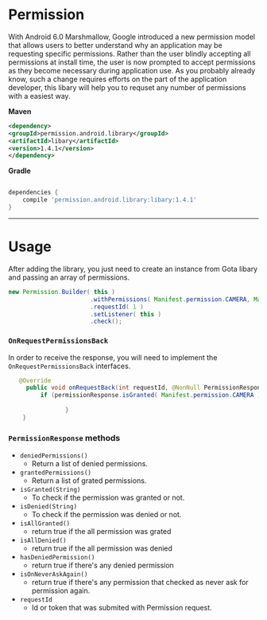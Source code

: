 # Permission



With Android 6.0 Marshmallow, Google introduced a new permission model that allows users to better understand why an application may be requesting specific permissions. Rather than the user blindly accepting all permissions at install time, the user is now prompted to accept permissions as they become necessary during application use. As you probably already know, such a change requires efforts on the part of the application developer, this libary will help you to requset any number of permissions with a easiest way.


**Maven**

```xml
<dependency>
<groupId>permission.android.library</groupId>
<artifactId>libary</artifactId>
<version>1.4.1</version>
</dependency>
```

**Gradle**

```gradle

dependencies {
	compile 'permission.android.library:libary:1.4.1'
}
```

------ 

# Usage


After adding the library, you just need to create an instance from Gota libary and passing an array of permissions.

```java  
new Permission.Builder( this )
                       .withPermissions( Manifest.permission.CAMERA, Manifest.permission.CALL_PHONE, Manifest.permission.READ_CONTACTS )
                       .requestId( 1 )
                       .setListener( this )
                       .check();
```
### `OnRequestPermissionsBack`
In order to receive the response, you will need to implement the `OnRequestPermissionsBack`  interfaces.

```java
   @Override
     public void onRequestBack(int requestId, @NonNull PermissionResponse permissionResponse) {
         if (permissionResponse.isGranted( Manifest.permission.CAMERA )) {
                   
                }
    } 
```

### `PermissionResponse` methods
* `deniedPermissions()` 
	* Return a list of denied permissions.
* `grantedPermissions()`
	* Return a list of grated permissions.
* `isGranted(String)`
	* To check if the permission was granted or not.   
*  `isDenied(String)`
	* To check if the permission was denied or not.   
* `isAllGranted()`
	* return true if the all permission was grated
* `isAllDenied()`
	* return true if the all permission was denied
* `hasDeniedPermission()`
	* return true if there's any denied permission
* `isOnNeverAskAgain()`
	* return true if there's any permission that checked as never ask for permission again.
* `requestId` 
	* Id or token that was submited with Permission request.
 
